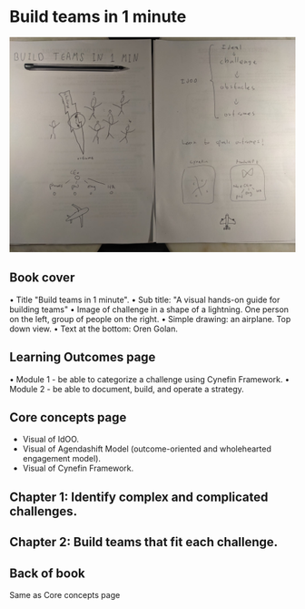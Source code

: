 # Build teams in 1 minute

![sketch of a book cover and a core concepts page](build-teams-in-1-minute.jpeg)

## Book cover
• Title "Build teams in 1 minute".
• Sub title: "A visual hands-on guide for building teams"
• Image of challenge in a shape of a lightning. One person on the left, group of people on the right.
• Simple drawing: an airplane. Top down view.
• Text at the bottom: Oren Golan.

## Learning Outcomes page
• Module 1 - be able to categorize a challenge using Cynefin Framework.
• Module 2 - be able to document, build, and operate a strategy.

## Core concepts page
* Visual of IdOO.
* Visual of Agendashift Model (outcome-oriented and wholehearted engagement model).
* Visual of Cynefin Framework.

## Chapter 1: Identify complex and complicated challenges.

## Chapter 2: Build teams that fit each challenge.

## Back of book
Same as Core concepts page
